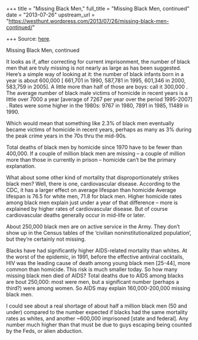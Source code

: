+++
title = "Missing Black Men,"
full_title = "Missing Black Men, continued"
date = "2013-07-26"
upstream_url = "https://westhunt.wordpress.com/2013/07/26/missing-black-men-continued/"

+++
Source: [here](https://westhunt.wordpress.com/2013/07/26/missing-black-men-continued/).

Missing Black Men, continued

It looks as if, after correcting for current imprisonment, the number of
black men that are truly missing is not nearly as large as has been
suggested. Here’s a simple way of looking at it: the number of black
infants born in a year is about 600,000 \[ 661,701 in 1990, 587,781 in
1995, 601,346 in 2000, 583,759 in 2005\]. A little more than half of
those are boys: call it 300,000 . The average number of black male
victims of homicide in recent years is a little over 7000 a year
\[average of 7267 per year over the period 1995-2007\] . Rates were some
higher in the 1980s: 9767 in 1980, 7891 in 1985, 11489 in 1990.

Which would mean that something like 2.3% of black men eventually became
victims of homicide in recent years, perhaps as many as 3% during the
peak crime years in the 70s thru the mid-90s.

Total deaths of black men by homicide since 1970 have to be fewer than
400,000. If a couple of million black men are missing – a couple of
million more than those in currently in prison – homicide can’t be the
primary explanation.

What about some other kind of mortality that disproportionately strikes
black men? Well, there is one, cardiovascular disease. According to
the CDC, it has a larger effect on average lifespan than homicide
Average lifespan is 76.5 for white men, 71.8 for black men. Higher
homicide rates among black men explain just under a year of that
difference – more is explained by higher rates of cardiovascular
disease. But of course cardiovascular deaths generally occur in
mid-life or later.

About 250,000 black men are on active service in the Army. They don’t
show up in the Census tables of the ‘civilian noninstitutionalized
population’, but they’re certainly not missing.

Blacks have had significantly higher AIDS-related mortality than whites.
At the worst of the epidemic, in 1991, before the effective antiviral
cocktails, HIV was the leading cause of death among young black men
\[25-44\], more common than homicide. This risk is much smaller today.
So how many missing black men died of AIDS? Total deaths due to AIDS
among blacks are bout 250,000: most were men, but a significant number
(perhaps a third?) were among women. So AIDS may explain 160,000-200,000
missing black men.

I could see about a real shortage of about half a million black men (50
and under) compared to the number expected if blacks had the same
mortality rates as whites, and another \~600,000 imprisoned \[state and
federal\]. Any number much higher than that must be due to guys
escaping being counted by the Feds, or alien abduction.

